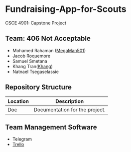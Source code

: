 # Fundraising-App-for-Scouts
CSCE 4901: Capstone Project

## Team: 406 Not Acceptable
- Mohamed Rahaman ([MegaMan501](https://github.com/MegaMan501))
- Jacob Roquemore
- Samuel Smetana
- Khang Tran([Khang](https://github.com/nartuo1997))
- Natnael Tsegaselassie

## Repository Structure
|   Location |  Description |
|---|---|
|  [Doc](/Doc) |  Documentation for the project. |

## Team Management Software
- Telegram
- [Trello](https://trello.com/b/pdx3dVVM/406-not-acceptable) 

